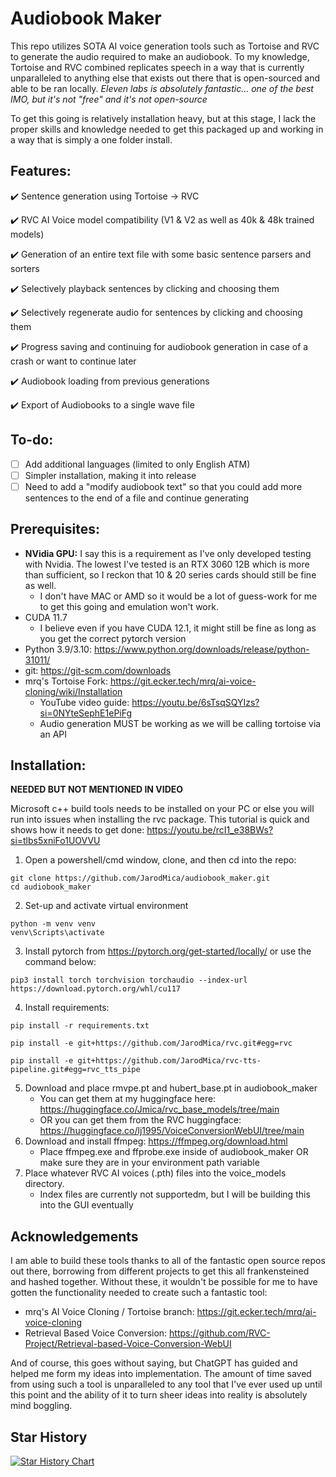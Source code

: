 # Audiobook Maker
This repo utilizes SOTA AI voice generation tools such as Tortoise and RVC to generate the audio required to make an audiobook.  To my knowledge, Tortoise and RVC combined replicates speech in a way that is currently unparalleled to anything else that exists out there that is open-sourced and able to be ran locally. *Eleven labs is absolutely fantastic... one of the best IMO, but it's not "free" and it's not open-source*

To get this going is relatively installation heavy, but at this stage, I lack the proper skills and knowledge needed to get this packaged up and working in a way that is simply a one folder install.

## Features:
:heavy_check_mark: Sentence generation using Tortoise -> RVC

:heavy_check_mark: RVC AI Voice model compatibility (V1 & V2 as well as 40k & 48k trained models)

:heavy_check_mark: Generation of an entire text file with some basic sentence parsers and sorters

:heavy_check_mark: Selectively playback sentences by clicking and choosing them

:heavy_check_mark: Selectively regenerate audio for sentences by clicking and choosing them

:heavy_check_mark: Progress saving and continuing for audiobook generation in case of a crash or want to continue later

:heavy_check_mark: Audiobook loading from previous generations

:heavy_check_mark: Export of Audiobooks to a single wave file

## To-do:
- [ ] Add additional languages (limited to only English ATM)
- [ ] Simpler installation, making it into release
- [ ] Need to add a "modify audiobook text" so that you could add more sentences to the end of a file and continue generating

## Prerequisites:
- **NVidia GPU:** I say this is a requirement as I've only developed testing with Nvidia.  The lowest I've tested is an RTX 3060 12B which is more than sufficient, so I reckon that 10 & 20 series cards should still be fine as well.
    - I don't have MAC or AMD so it would be a lot of guess-work for me to get this going and emulation won't work.
- CUDA 11.7
    - I believe even if you have CUDA 12.1, it might still be fine as long as you get the correct pytorch version 
- Python 3.9/3.10: https://www.python.org/downloads/release/python-31011/ 
- git: https://git-scm.com/downloads 
- mrq's Tortoise Fork: https://git.ecker.tech/mrq/ai-voice-cloning/wiki/Installation
    - YouTube video guide: https://youtu.be/6sTsqSQYIzs?si=0NYteSephE1ePiFg
    - Audio generation MUST be working as we will be calling tortoise via an API

## Installation:
**NEEDED BUT NOT MENTIONED IN VIDEO**

Microsoft c++ build tools needs to be installed on your PC or else you will run into issues when installing the rvc package. This tutorial is quick and shows how it needs to get done: https://youtu.be/rcI1_e38BWs?si=tlbs5xniFo1UOVVU

1. Open a powershell/cmd window, clone, and then cd into the repo:
```
git clone https://github.com/JarodMica/audiobook_maker.git
cd audiobook_maker
```
2. Set-up and activate virtual environment
```
python -m venv venv
venv\Scripts\activate
```
3. Install pytorch from https://pytorch.org/get-started/locally/ or use the command below:

```pip3 install torch torchvision torchaudio --index-url https://download.pytorch.org/whl/cu117```

4. Install requirements:

```pip install -r requirements.txt```

```pip install -e git+https://github.com/JarodMica/rvc.git#egg=rvc```

```pip install -e git+https://github.com/JarodMica/rvc-tts-pipeline.git#egg=rvc_tts_pipe```

5. Download and place rmvpe.pt and hubert_base.pt in audiobook_maker
    - You can get them at my huggingface here: https://huggingface.co/Jmica/rvc_base_models/tree/main
    - OR you can get them from the RVC huggingface: https://huggingface.co/lj1995/VoiceConversionWebUI/tree/main
6. Download and install ffmpeg: https://ffmpeg.org/download.html
    - Place ffmpeg.exe and ffprobe.exe inside of audiobook_maker OR make sure they are in your environment path variable
7. Place whatever RVC AI voices (.pth) files into the voice_models directory.
    - Index files are currently not supportedm, but I will be building this into the GUI eventually

## Acknowledgements
I am able to build these tools thanks to all of the fantastic open source repos out there, borrowing from different projects to get this all frankensteined and hashed together.  Without these, it wouldn't be possible for me to have gotten the functionality needed to create such a fantastic tool:
- mrq's AI Voice Cloning / Tortoise branch: https://git.ecker.tech/mrq/ai-voice-cloning
- Retrieval Based Voice Conversion: https://github.com/RVC-Project/Retrieval-based-Voice-Conversion-WebUI

And of course, this goes without saying, but ChatGPT has guided and helped me form my ideas into implementation.  The amount of time saved from using such a tool is unparalleled to any tool that I've ever used up until this point and the ability of it to turn sheer ideas into reality is absolutely mind boggling. 


## Star History

<a href="https://star-history.com/#JarodMica/audiobook_maker&Date">
  <picture>
    <source media="(prefers-color-scheme: dark)" srcset="https://api.star-history.com/svg?repos=JarodMica/audiobook_maker&type=Date&theme=dark" />
    <source media="(prefers-color-scheme: light)" srcset="https://api.star-history.com/svg?repos=JarodMica/audiobook_maker&type=Date" />
    <img alt="Star History Chart" src="https://api.star-history.com/svg?repos=JarodMica/audiobook_maker&type=Date" />
  </picture>
</a>

